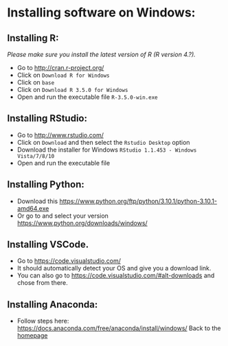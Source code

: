 
# Installing software on Windows:

## Installing R:
*Please make sure you install the latest version of R (R version 4.?).*

- Go to http://cran.r-project.org/
- Click on `Download R for Windows`
- Click on `base`
- Click on `Download R 3.5.0 for Windows`
- Open and run the executable file `R-3.5.0-win.exe`

## Installing RStudio:
- Go to http://www.rstudio.com/
- Click on `Download` and then select the `Rstudio Desktop` option 
- Download the installer for Windows `RStudio 1.1.453 - Windows Vista/7/8/10`
- Open and run the executable file 

## Installing Python: 
- Download this https://www.python.org/ftp/python/3.10.1/python-3.10.1-amd64.exe
- Or go to and select your version https://www.python.org/downloads/windows/ 
 
## Installing VSCode. 
- Go to https://code.visualstudio.com/
- It should automatically detect your OS and give you a download link.
- You can also go to https://code.visualstudio.com/#alt-downloads and chose from there. 

## Installing Anaconda:
- Follow steps here: https://docs.anaconda.com/free/anaconda/install/windows/
Back to the [homepage](../README.md)
